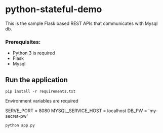 # python-stateful-demo
This is the sample Flask based REST APIs that communicates with Mysql db.


### Prerequisites:
- Python 3 is required
- Flask 
- Mysql


## Run the application
```
pip install -r requirements.txt
```

Environment variables are required

SERVE_PORT = 8080
MYSQL_SERVICE_HOST = localhost
DB_PW = 'my-secret-pw'

```
python app.py
```
